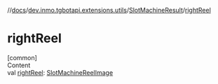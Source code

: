 //[docs](../../../index.md)/[dev.inmo.tgbotapi.extensions.utils](../index.md)/[SlotMachineResult](index.md)/[rightReel](right-reel.md)



# rightReel  
[common]  
Content  
val [rightReel](right-reel.md): [SlotMachineReelImage](../-slot-machine-reel-image/index.md)  



